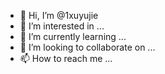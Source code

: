 - 👋 Hi, I’m @1xuyujie
- 👀 I’m interested in ...
- 🌱 I’m currently learning ...
- 💞️ I’m looking to collaborate on ...
- 📫 How to reach me ...

<!---
1xuyujie/1xuyujie is a ✨ special ✨ repository because its `README.md` (this file) appears on your GitHub profile.
You can click the Preview link to take a look at your changes
